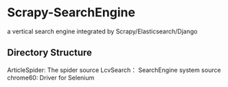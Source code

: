 # Scrapy-SearchEngine
a vertical search engine integrated by Scrapy/Elasticsearch/Django
## Directory Structure
ArticleSpider: The spider source 
LcvSearch： SearchEngine system source
chrome60: Driver for Selenium


